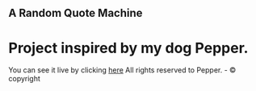 ## A Random Quote Machine
# Project inspired by my dog Pepper. 
You can see it live by clicking [here](https://marg-code.github.io/aBootstrapRandomQuoteMachine/)
All rights reserved to Pepper. - © copyright
